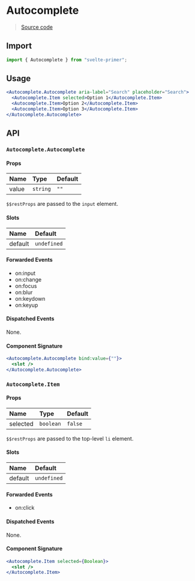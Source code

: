 # Autocomplete

> [Source code](../src/Autocomplete)

## Import

```js
import { Autocomplete } from "svelte-primer";
```

## Usage

```jsx
<Autocomplete.Autocomplete aria-label="Search" placeholder="Search">
  <Autocomplete.Item selected>Option 1</Autocomplete.Item>
  <Autocomplete.Item>Option 2</Autocomplete.Item>
  <Autocomplete.Item>Option 3</Autocomplete.Item>
</Autocomplete.Autocomplete>
```

## API

### `Autocomplete.Autocomplete`

#### Props

| Name  | Type     | Default |
| :---- | :------- | :------ |
| value | `string` | `""`    |

`$$restProps` are passed to the `input` element.

#### Slots

| Name    | Default     |
| :------ | :---------- |
| default | `undefined` |

#### Forwarded Events

- on:input
- on:change
- on:focus
- on:blur
- on:keydown
- on:keyup

#### Dispatched Events

None.

#### Component Signature

```jsx
<Autocomplete.Autocomplete bind:value={""}>
  <slot />
</Autocomplete.Autocomplete>
```

### `Autocomplete.Item`

#### Props

| Name     | Type      | Default |
| :------- | :-------- | :------ |
| selected | `boolean` | `false` |

`$$restProps` are passed to the top-level `li` element.

#### Slots

| Name    | Default     |
| :------ | :---------- |
| default | `undefined` |

#### Forwarded Events

- on:click

#### Dispatched Events

None.

#### Component Signature

```jsx
<Autocomplete.Item selected={Boolean}>
  <slot />
</Autocomplete.Item>
```
